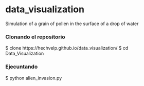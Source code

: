 # data_visualization

Simulation of a grain of pollen in the surface of a drop of water

<h3>Clonando el repositorio</h3>
$ clone https://hechvelp.github.io/data_visualization/ 
$ cd Data_Visualization
<h3> Ejecuntando</h3>
$ python alien_invasion.py
